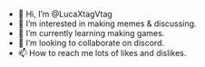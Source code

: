 - 👋 Hi, I’m @LucaXtagVtag
- 👀 I’m interested in making memes & discussing.
- 🌱 I’m currently learning making games.
- 💞️ I’m looking to collaborate on discord.
- 📫 How to reach me lots of likes and dislikes.

<!---
LucaXtagVtag/LucaXtagVtag is a ✨ special ✨ repository because its `README.md` (this file) appears on your GitHub profile.
You can click the Preview link to take a look at your changes.
--->

